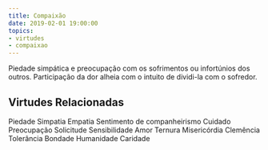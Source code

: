```yaml
---
title: Compaixão
date: 2019-02-01 19:00:00
topics: 
- virtudes
- compaixao
---
```


Piedade simpática e preocupação com os sofrimentos ou infortúnios dos outros.
Participação da dor alheia com o intuito de dividi-la com o sofredor.

## Virtudes Relacionadas
Piedade
Simpatia
Empatia
Sentimento de companheirismo
Cuidado
Preocupação
Solicitude
Sensibilidade
Amor
Ternura
Misericórdia
Clemência
Tolerância
Bondade
Humanidade
Caridade

